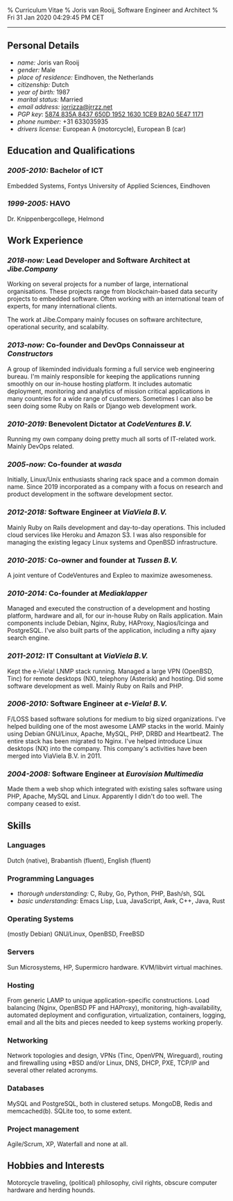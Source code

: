 % Curriculum Vitae
% Joris van Rooij, Software Engineer and Architect
% Fri 31 Jan 2020 04:29:45 PM CET

---------------------------------------

## Personal Details ##

* *name:* Joris van Rooij
* *gender:* Male
* *place of residence:* Eindhoven, the Netherlands
* *citizenship:* Dutch
* *year of birth:* 1987
* *marital status:* Married
* *email address:* jorrizza@jrrzz.net
* *PGP key*: [5874 835A 8437 650D 1952  1630 1CE9 B2A0 5E47 1171](https://www.jrrzz.net/pubkey.txt)
* *phone number:* +31 633035935
* *drivers license:* European A (motorcycle), European B (car)

## Education and Qualifications ##

### *2005-2010:* Bachelor of ICT ###

Embedded Systems, Fontys University of Applied Sciences, Eindhoven

### *1999-2005:* HAVO ###

Dr. Knippenbergcollege, Helmond

## Work Experience ##

### *2018-now:* Lead Developer and Software Architect at *Jibe.Company* ###

Working on several projects for a number of large, international
organisations. These projects range from blockchain-based data security
projects to embedded software. Often working with an international team of
experts, for many international clients.

The work at Jibe.Company mainly focuses on software architecture, operational
security, and scalabilty.

### *2013-now:* Co-founder and DevOps Connaisseur at *Constructors* ###

A group of likeminded individuals forming a full service web engineering
bureau. I'm mainly responsible for keeping the applications running smoothly on
our in-house hosting platform. It includes automatic deployment, monitoring and
analytics of mission critical applications in many countries for a wide range of
customers. Sometimes I can also be seen doing some Ruby on Rails or Django web
development work.

### *2010-2019:* Benevolent Dictator at *CodeVentures B.V.* ###

Running my own company doing pretty much all sorts of IT-related work. Mainly
DevOps related.

### *2005-now:* Co-founder at *wasda* ###

Initially, Linux/Unix enthusiasts sharing rack space and a common domain
name. Since 2019 incorporated as a company with a focus on research and product
development in the software development sector.

### *2012-2018:* Software Engineer at *ViaViela B.V.* ###

Mainly Ruby on Rails development and day-to-day operations. This included cloud
services like Heroku and Amazon S3. I was also responsible for managing the
existing legacy Linux systems and OpenBSD infrastructure.

### *2010-2015:* Co-owner and founder at *Tussen B.V.* ###

A joint venture of CodeVentures and Expleo to maximize awesomeness.

### *2010-2014:* Co-founder at *Mediaklapper* ###

Managed and executed the construction of a development and hosting platform,
hardware and all, for our in-house Ruby on Rails application. Main components
include Debian, Nginx, Ruby, HAProxy, Nagios/Icinga and PostgreSQL. I've also
built parts of the application, including a nifty ajaxy search engine.

### *2011-2012:* IT Consultant at *ViaViela B.V.* ###

Kept the e-Viela! LNMP stack running. Managed a large VPN (OpenBSD, Tinc) for
remote desktops (NX), telephony (Asterisk) and hosting. Did some software
development as well. Mainly Ruby on Rails and PHP.

### *2006-2010:* Software Engineer at *e-Viela! B.V.* ###

F/LOSS based software solutions for medium to big sized organizations. I've
helped building one of the most awesome LAMP stacks in the world. Mainly using
Debian GNU/Linux, Apache, MySQL, PHP, DRBD and Heartbeat2. The entire stack has
been migrated to Nginx. I've helped introduce Linux desktops (NX) into the
company. This company's activities have been merged into ViaViela B.V. in 2011.

### *2004-2008:* Software Engineer at *Eurovision Multimedia* ###

Made them a web shop which integrated with existing sales software using PHP,
Apache, MySQL and Linux. Apparently I didn't do too well. The company ceased to
exist.

## Skills ##

### Languages ###

Dutch (native), Brabantish (fluent), English (fluent)

### Programming Languages ###

* *thorough understanding:*
  C, Ruby, Go, Python, PHP, Bash/sh, SQL
* *basic understanding:*
  Emacs Lisp, Lua, JavaScript, Awk, C++, Java, Rust

### Operating Systems ###

(mostly Debian) GNU/Linux, OpenBSD, FreeBSD

### Servers ###

Sun Microsystems, HP, Supermicro hardware. KVM/libvirt virtual machines.

### Hosting ###

From generic LAMP to unique application-specific constructions. Load balancing
(Nginx, OpenBSD PF and HAProxy), monitoring, high-availability, automated
deployment and configuration, virtualization, containers, logging, email and all
the bits and pieces needed to keep systems working properly.

### Networking ###

Network topologies and design, VPNs (Tinc, OpenVPN, Wireguard), routing and
firewalling using *BSD and/or Linux, DNS, DHCP, PXE, TCP/IP and several other
related acronyms.

### Databases ###

MySQL and PostgreSQL, both in clustered setups. MongoDB, Redis and
memcached(b). SQLite too, to some extent.

### Project management ###

Agile/Scrum, XP, Waterfall and none at all.

## Hobbies and Interests ##

Motorcycle traveling, (political) philosophy, civil rights, obscure computer
hardware and herding hounds.
